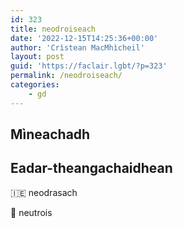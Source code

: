 ```yaml
---
id: 323
title: neodroiseach
date: '2022-12-15T14:25:36+00:00'
author: 'Crìstean MacMhìcheil'
layout: post
guid: 'https://faclair.lgbt/?p=323'
permalink: /neodroiseach/
categories:
    - gd
---
```


## Mìneachadh

## Eadar-theangachaidhean

&#x1f1ee;&#x1f1ea; neodrasach

&#x1f3f4;&#xe0067;&#xe0062;&#xe0065;&#xe006e;&#xe0067;&#xe007f; neutrois